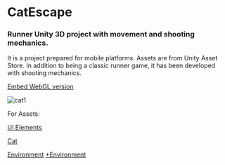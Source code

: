 # CatEscape

### Runner Unity 3D project with movement and shooting mechanics.

It is a project prepared for mobile platforms. Assets are from Unity Asset Store. In addition to being a classic runner game, it has been developed with shooting mechanics.

[Embed WebGL version](https://denizaxd.itch.io/cat-escape)

![cat1](https://user-images.githubusercontent.com/37012071/184484493-2f65a8d8-9085-4401-a089-d264679975a2.png)



For Assets:

[UI Elements](https://assetstore.unity.com/packages/2d/gui/sweet-land-gui-208285)

[Cat](https://assetstore.unity.com/packages/3d/characters/animals/mammals/cartoon-cat-70180)

[Environment](https://assetstore.unity.com/packages/3d/environments/free-low-poly-desert-pack-106709)
[ +Environment](https://assetstore.unity.com/packages/3d/environments/landscapes/cross-plains-lowpoly-environment-by-unvik-3d-203644)
